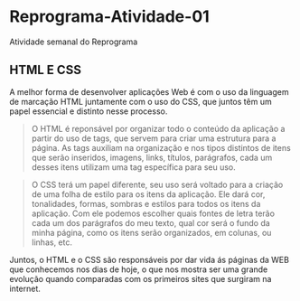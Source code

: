 # Reprograma-Atividade-01
Atividade semanal do Reprograma

## **HTML E CSS**

A melhor forma de desenvolver aplicações Web é com o uso da linguagem de marcação HTML juntamente com o uso do CSS, que juntos têm um papel essencial e distinto nesse processo.

 >O HTML é reponsável por organizar todo o conteúdo da aplicação a partir do uso de tags, que servem para criar uma estrutura para a página. As tags auxiliam na organização e nos tipos distintos de itens que serão inseridos, imagens, links, títulos, parágrafos, cada um desses itens utilizam uma tag específica para seu uso. 

>O CSS terá um papel diferente, seu uso será voltado para a criação de uma folha de estilo para os itens da aplicação. Ele dará cor, tonalidades, formas, sombras e estilos para todos os itens da aplicação. Com ele podemos escolher quais fontes de letra terão cada um dos parágrafos do meu texto, qual cor será o fundo da minha página, como os itens serão organizados, em colunas, ou linhas, etc.

Juntos, o HTML e o CSS são responsáveis por dar vida ás páginas da WEB que conhecemos nos dias de hoje, o que nos mostra ser uma grande evolução quando comparadas com os primeiros sites que surgiram na internet. 







